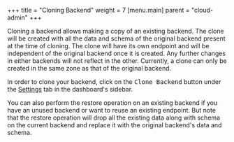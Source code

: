 +++
title = "Cloning Backend"
weight = 7
[menu.main]
    parent = "cloud-admin"
+++

Cloning a backend allows making a copy of an existing backend. The clone will be created with all the data and schema of the original backend present at the time of cloning. The clone will have its own endpoint and will be independent of the original backend once it is created. Any further changes in either backends will not reflect in the other. Currently, a clone can only be created in the same zone as that of the original backend.

In order to clone your backend, click on the <kbd>Clone Backend</kbd> button under the [Settings](https://cloud.dgraph.io/_/settings) tab in the dashboard's sidebar.

You can also perform the restore operation on an existing backend if you have an unused backend or want to reuse an existing endpoint. But note that the restore operation will drop all the existing data along with schema on the current backend and replace it with the original backend's data and schema.
